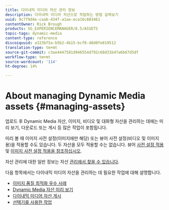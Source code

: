 ```yaml
---
title: 다이내믹 미디어 자산 관리 정보
description: 다이내믹 미디어 자산으로 작업하는 방법 살펴보기
uuid: 9c7f9d4e-caab-434f-a1ae-eca16c883461
contentOwner: Rick Brough
products: SG_EXPERIENCEMANAGER/6.5/ASSETS
topic-tags: dynamic-media
content-type: reference
discoiquuid: a323bf5a-b5b2-4b15-bcf8-48d0fe819512
translation-type: tm+mt
source-git-commit: c3ae4447581d946554d792c68d31b47a6b67d5df
workflow-type: tm+mt
source-wordcount: '114'
ht-degree: 14%

---
```



# About managing Dynamic Media assets {#managing-assets}

업로드 후 Dynamic Media 자산, 이미지, 비디오 및 대화형 자산을 관리하는 데에는 미리 보기, 다운로드 또는 게시 등 많은 작업이 포함됩니다.

미리 볼 때 이미지 사전 설정(이미지에만 해당) 또는 뷰어 사전 설정(비디오 및 이미지용)을 적용할 수도 있습니다. 두 자산을 모두 적용할 수는 없습니다. 뷰어 [사전 설정 적용](/help/assets/viewer-presets.md) 및 [이미지 사전 설정 적용을 참조하십시오](/help/assets/image-sets.md).

자산 관리에 대한 일반 정보는 자산 [관리에서 찾을 수 있습니다](/help/assets/manage-assets.md).

다음 항목에서는 다이내믹 미디어 자산을 관리하는 데 필요한 작업에 대해 설명합니다.

* [이미지 품질 최적화 우수 사례](/help/assets/best-practices-for-optimizing-the-quality-of-your-images.md)
* [Dynamic Media 자산 미리 보기](/help/assets/previewing-assets.md)
* [다이내믹 미디어 자산 게시](/help/assets/publishing-dynamicmedia-assets.md)
* [선택기를 사용한 작업](/help/assets/working-with-selectors.md)
